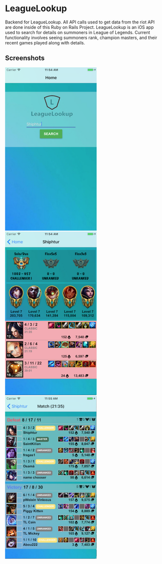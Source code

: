 # LeagueLookup
Backend for LeagueLookup.  All API calls used to get data from the riot API are done inside of this Ruby on Rails Project.  LeagueLookup is an iOS app used to search for details on summoners in League of Legends.  Current functionality involves seeing summoners rank, champion masters, and their recent games played along with details.

## Screenshots
<span><img src="/app/assets/images/screenshots/1.png" width="300"></span>
<span><img src="/app/assets/images/screenshots/2.png" width="300"></span>
<span><img src="/app/assets/images/screenshots/3.png" width="300"></span>